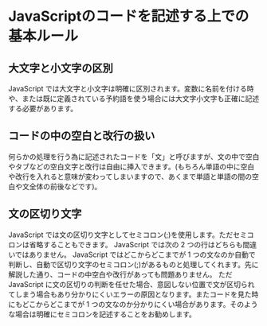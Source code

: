 # JavaScriptのコードを記述する上での基本ルール

## 大文字と小文字の区別
JavaScript では大文字と小文字は明確に区別されます。変数に名前を付ける時や、または既に定義されている予約語を使う場合には大文字小文字も正確に記述する必要があります。

## コードの中の空白と改行の扱い
何らかの処理を行う為に記述されたコードを「文」と呼びますが、文の中で空白やタブなどの空白文字と改行は自由に挿入できます。(もちろん単語の中に空白や改行を入れると意味が変わってしまいますので、あくまで単語と単語の間の空白や文全体の前後などです)。

## 文の区切り文字
JavaScript では文の区切り文字としてセミコロン(;)を使用します。ただセミコロンは省略することもできます。 JavaScript では次の 2 つの行はどちらも間違いではありません。
JavaScript ではどこからどこまでが 1 つの文なのか自動で判断し、自動で区切り文字のセミコロン(;)があるものと処理してくれます。先に解説した通り、コードの中空白や改行があっても問題ありません。
ただ JavaScript に文の区切りの判断を任せた場合、意図しない位置で文が区切られてしまう場合もあり分かりにくいエラーの原因となります。またコードを見た時にもどこからどこまでが 1 つの文なのか分かりにくい場合があります。そのような場合は明確にセミコロンを記述することをお勧めします。